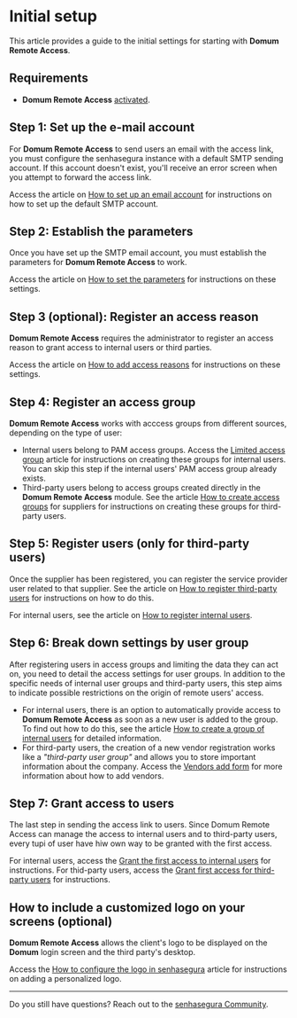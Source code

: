 # Initial setup

This article provides a guide to the initial settings for starting with **Domum Remote Access**.

## Requirements
<!-- Fix link -->
- **Domum Remote Access** [activated](/v3-33/docs/domum-license-activation).

## Step 1: Set up the e-mail account

For **Domum Remote Access** to send users an email with the access link, you must configure the senhasegura instance with a default SMTP sending account. If this account doesn't exist, you'll receive an error screen when you attempt to forward the access link.

<!-- Fix link -->
Access the article on [How to set up an email account](/v3-33/docs/administration-how-to-set-up-an-e-mail-account-for-notifications) for instructions on how to set up the default SMTP account.

## Step 2: Establish the parameters

Once you have set up the SMTP email account, you must establish the parameters for **Domum Remote Access** to work.

<!-- Fix link -->
Access the article on [How to set the parameters](/v3-33/docs/domum-reference-settings-parameters) for instructions on these settings.

## Step 3 (optional): Register an access reason

**Domum Remote Access** requires the administrator to register an access reason to grant access to internal users or third parties.

<!-- Fix link -->
Access the article on [How to add access reasons](/v3-33/docs/domum-how-to-add-access-reasons) for instructions on these settings.

## Step 4: Register an access group

**Domum Remote Access** works with acccess groups from different sources, depending on the type of user:

<!-- Fix link -->
- Internal users belong to PAM access groups. Access the [Limited access group](/v3-33/docs/domum-limited-access-group) article for instructions on creating these groups for internal users. You can skip this step if the internal users' PAM access group already exists.
- Third-party users belong to access groups created directly in the **Domum Remote Access** module. See the article [How to create access groups](/v3-33/docs/how-to-add-a-limited-access-group) for suppliers for instructions on creating these groups for third-party users.

## Step 5: Register users (only for third-party users)

<!-- Fix link -->
Once the supplier has been registered, you can register the service provider user related to that supplier. See the article on [How to register third-party users](/v3-33/docs/domum-third-party-users-home-screen) for instructions on how to do this.

For internal users, see the article on [How to register internal users](/v3-33/docs/domum-new-internal-users-group-add-update-form).

## Step 6: Break down settings by user group

After registering users in access groups and limiting the data they can act on, you need to detail the access settings for user groups. In addition to the specific needs of internal user groups and third-party users, this step aims to indicate possible restrictions on the origin of remote users' access.

<!-- Fix link -->
- For internal users, there is an option to automatically provide access to **Domum Remote Access** as soon as a new user is added to the group. To find out how to do this, see the article [How to create a group of internal users](/v3-33/docs/domum-dashboard-internal-users-groups) for detailed information.
- For third-party users, the creation of a new vendor registration works like a *"third-party user group"* and allows you to store important information about the company. Access the [Vendors add form](/v3-33/docs/domum-vendors-add-form) for more information about how to add vendors.

## Step 7: Grant access to users

The last step in sending the access link to users. Since Domum Remote Access can manage the access to internal users and to third-party users, every tupi of user have hiw own way to be granted with the first access.

<!-- Fix link -->
For internal users, access the [Grant the first access to internal users](/v3-33/docs/domum-grant-employee-first-access) for instructions. For thid-party users, access the [Grant first access for third-party users](/v3-33/docs/domum-grant-first-access-for-third-parties) for instructions.

## How to include a customized logo on your screens (optional)

**Domum Remote Access** allows the client's logo to be displayed on the **Domum** login screen and the third party's desktop.

<!-- Fix link -->
Access the [How to configure the logo in senhasegura](/v3-33/docs/how-to-configure-the-logo-in-senhasegura) article for instructions on adding a personalized logo.

---

Do you still have questions? Reach out to the [senhasegura Community](https://community.senhasegura.io/).
